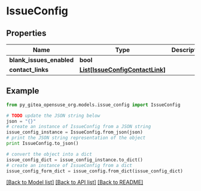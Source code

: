 # IssueConfig


## Properties

Name | Type | Description | Notes
------------ | ------------- | ------------- | -------------
**blank_issues_enabled** | **bool** |  | [optional] 
**contact_links** | [**List[IssueConfigContactLink]**](IssueConfigContactLink.md) |  | [optional] 

## Example

```python
from py_gitea_opensuse_org.models.issue_config import IssueConfig

# TODO update the JSON string below
json = "{}"
# create an instance of IssueConfig from a JSON string
issue_config_instance = IssueConfig.from_json(json)
# print the JSON string representation of the object
print IssueConfig.to_json()

# convert the object into a dict
issue_config_dict = issue_config_instance.to_dict()
# create an instance of IssueConfig from a dict
issue_config_form_dict = issue_config.from_dict(issue_config_dict)
```
[[Back to Model list]](../README.md#documentation-for-models) [[Back to API list]](../README.md#documentation-for-api-endpoints) [[Back to README]](../README.md)


